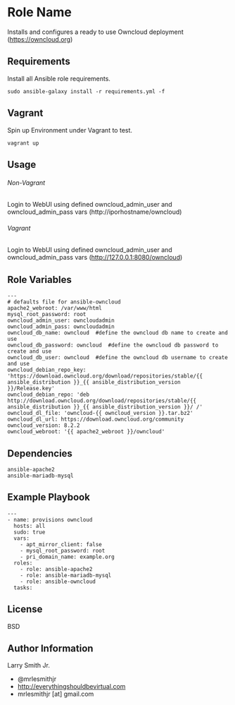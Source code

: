 Role Name
=========

Installs and configures a ready to use Owncloud deployment (https://owncloud.org)

Requirements
------------

Install all Ansible role requirements.
````
sudo ansible-galaxy install -r requirements.yml -f
````

Vagrant
-------
Spin up Environment under Vagrant to test.
````
vagrant up
````

Usage
-----

###### Non-Vagrant
Login to WebUI using defined owncloud_admin_user and owncloud_admin_pass vars (http://iporhostname/owncloud)

###### Vagrant
Login to WebUI using defined owncloud_admin_user and owncloud_admin_pass vars (http://127.0.0.1:8080/owncloud)

Role Variables
--------------

````
---
# defaults file for ansible-owncloud
apache2_webroot: /var/www/html
mysql_root_password: root
owncloud_admin_user: owncloudadmin
owncloud_admin_pass: owncloudadmin
owncloud_db_name: owncloud  #define the owncloud db name to create and use
owncloud_db_password: owncloud  #define the owncloud db password to create and use
owncloud_db_user: owncloud  #define the owncloud db username to create and use
owncloud_debian_repo_key: 'https://download.owncloud.org/download/repositories/stable/{{ ansible_distribution }}_{{ ansible_distribution_version }}/Release.key'
owncloud_debian_repo: 'deb http://download.owncloud.org/download/repositories/stable/{{ ansible_distribution }}_{{ ansible_distribution_version }}/ /'
owncloud_dl_file: 'owncloud-{{ owncloud_version }}.tar.bz2'
owncloud_dl_url: https://download.owncloud.org/community
owncloud_version: 8.2.2
owncloud_webroot: '{{ apache2_webroot }}/owncloud'
````

Dependencies
------------

````
ansible-apache2
ansible-mariadb-mysql
````

Example Playbook
----------------

````
---
- name: provisions owncloud
  hosts: all
  sudo: true
  vars:
    - apt_mirror_client: false
    - mysql_root_password: root
    - pri_domain_name: example.org
  roles:
    - role: ansible-apache2
    - role: ansible-mariadb-mysql
    - role: ansible-owncloud
  tasks:
````

License
-------

BSD

Author Information
------------------

Larry Smith Jr.
- @mrlesmithjr
- http://everythingshouldbevirtual.com
- mrlesmithjr [at] gmail.com

